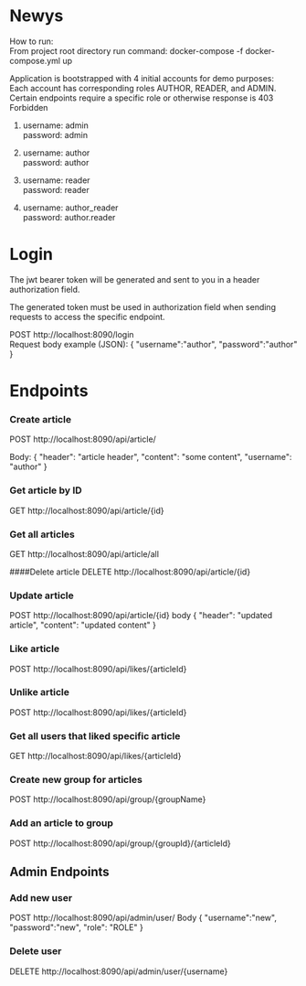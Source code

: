 # Newys

How to run:</br>
From project root directory run command: docker-compose -f docker-compose.yml up

Application is bootstrapped with 4 initial accounts for demo purposes: <br/>
Each account has corresponding roles AUTHOR, READER, and ADMIN.
Certain endpoints require a specific role or otherwise response is 403 Forbidden

1) username: admin </br> password: admin  
  
2) username: author </br> password: author 
   
3) username: reader </br> password: reader
   
4) username: author_reader </br> password: author.reader


# Login
The jwt bearer token will be generated and sent to you in a header authorization field.  

The generated token must be used in authorization field when sending requests to access the specific endpoint.

POST http://localhost:8090/login </br>
Request body example (JSON): 
    {
    "username":"author",
    "password":"author"
    } 



# Endpoints
### Create article
POST http://localhost:8090/api/article/ 

Body: {
"header": "article header",
"content": "some content",
"username": "author"
} 

### Get article by ID
GET http://localhost:8090/api/article/{id}

### Get all articles
GET http://localhost:8090/api/article/all

####Delete article
DELETE http://localhost:8090/api/article/{id}

### Update article
POST http://localhost:8090/api/article/{id}
body {
    "header": "updated article",
    "content": "updated content"
}

### Like article
POST http://localhost:8090/api/likes/{articleId}

### Unlike article
POST http://localhost:8090/api/likes/{articleId}

### Get all users that liked specific article
GET http://localhost:8090/api/likes/{articleId}

### Create new group for articles
POST http://localhost:8090/api/group/{groupName}

### Add an article to group
POST http://localhost:8090/api/group/{groupId}/{articleId}

## Admin Endpoints 

### Add new user
POST http://localhost:8090/api/admin/user/
Body {
"username":"new",
"password":"new",
"role": "ROLE"
}

### Delete user
DELETE http://localhost:8090/api/admin/user/{username}








